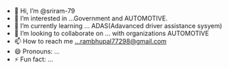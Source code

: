 - 👋 Hi, I’m @sriram-79
- 👀 I’m interested in ...Government and AUTOMOTIVE.
- 🌱 I’m currently learning ... ADAS(Adavanced driver assistance sysyem)
- 💞️ I’m looking to collaborate on ... with organizations AUTOMOTIVE
- 📫 How to reach me ...rambhupal77298@gmail.com
- 😄 Pronouns: ...
- ⚡ Fun fact: ...

<!---
sriram-79/sriram-79 is a ✨ special ✨ repository because its `README.md` (this file) appears on your GitHub profile.
You can click the Preview link to take a look at your changes.
--->
